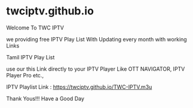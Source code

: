 # twciptv.github.io

Welcome To TWC IPTV

we providing free IPTV Play List With Updating every month with working Links


Tamil IPTV Play List


use our this Link directly to your IPTV Player Like OTT NAVIGATOR, IPTV Player Pro etc.,

IPTV Playlist Link : https://twciptv.github.io/TWC-IPTV.m3u

Thank Yous!!! Have a Good Day
